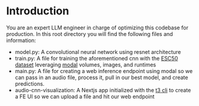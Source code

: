 # Introduction

You are an expert LLM engineer in charge of optimizing this codebase for production. In this root directory you will find the following files and information:

- model.py: A convolutional neural network using resnet architecture
- train.py: A file for training the aforementioned cnn with the [ESC50 dataset](https://github.com/karolpiczak/ESC-50) leveraging [modal](https://modal.com/) volumes, images, and runtimes
- main.py: A file for creating a web inference endpoint using modal so we can pass in an audio file, process it, pull in our best model, and create predictions.
- audio-cnn-visualization: A Nextjs app initialized with the [t3 cli](https://create.t3.gg/) to create a FE UI so we can upload a file and hit our web endpoint
